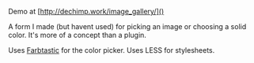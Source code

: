 Demo at [http://dechimp.work/image_gallery/]()

A form I made (but havent used) for picking an image or choosing a solid color.  It's more of a concept than a plugin. 

Uses [Farbtastic](http://acko.net/blog/farbtastic-jquery-color-picker-plug-in/) for the color picker. Uses LESS for stylesheets.
